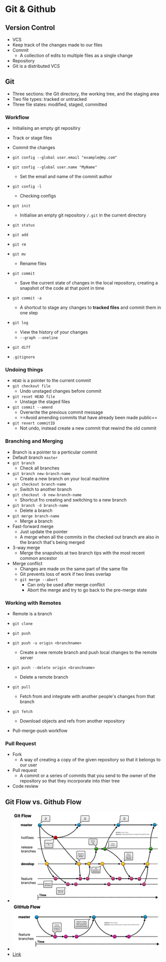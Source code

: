 # Git & Github

## Version Control

* VCS
* Keep track of the changes made to our files
* Commit
  * A collection of edits to multiple files as a single change
* Repository
* Git is a distributed VCS

## Git

* Three sections: the Git directory, the working tree, and the staging area
* Two file types: tracked or untracked
* Three file states: modified, staged, committed

### Workflow

* Initialising an empty git repositiry
* Track or stage files
* Commit the changes
* `git config --global user.email "example@my.com"`
* `git config --global user.name "MyName"`
  * Set the email and name of the commit author
* `git config -l`
  * Checking configs
* `git init`
  * Initialise an empty git repository `/.git` in the current directory
* `git status`
* `git add`
* `git rm`
* `git mv`
  * Rename files
* `git commit`
  * Save the current state of changes in the local repository, creating a snapshot of the code at that point in time

* `git commit -a`
  * A shortcut to stage any changes to **tracked files** and commit them in one step
* `git log`
  * View the history of your changes
  * `--graph --oneline`
* `git diff`
* `.gitignore`

### Undoing things

* `HEAD` is a pointer to the current commit
* `git checkout file`
  * Undo unstaged changes before commit
* `git reset HEAD file`
  * Unstage the staged files
* `git commit --amend`
  * Overwrite the previous commit message
  * ==Avoid amending commits that have already been made public==
* `git revert commitID`
  * Not undo, instead create a new commit that rewind the old commit

### Branching and Merging

* Branch is a pointer to a perticular commit
* Default branch `master`
* `git branch`
  * Check all branches
* `git branch new-branch-name`
  * Create a new branch on your local machine
* `git checkout branch-name`
  * Switch to another branch
* `git checkout -b new-branch-name`
  * Shortcut fro creating and switching to a new branch
* `git branch -d branch-name`
  * Delete a branch
* `git merge branch-name`
  * Merge a branch
* Fast-forward merge
  * Just update the pointer
  * A merge when all the commits in the checked out branch are also in the branch that's being merged
* 3-way merge
  * Merge the snapshots at two branch tips with the most recent common ancestor
* Merge conflict
  * Changes are made on the same part of the same file
  * Git prevents loss of work if two lines overlap
  * `git merge --abort`
    * Can only be used after merge conflict
    * Abort the merge and try to go back to the pre-merge state

### Working with Remotes

* Remote is a branch
* `git clone`
* `git push`
* `git push -u origin <branchname>`
  * Create a new remote branch and push local changes to the remote server

* `git push --delete origin <branchname>`
  * Delete a remote branch

* `git pull`
  * Fetch from and integrate with another people's changes from that branch
* `git fetch`
  * Download objects and refs from another repository
* Pull-merge-push workflow

### Pull Request

* Fork
  * A way of creating a copy of the given repository so that it belongs to our user
* Pull request
  * A commit or a series of commits that you send to the owner of the repository so that they incorporate into thier tree
* Code review

## Git Flow vs. Github Flow

* ![git_flow](img/git_flow.png)
* ![git_flow](img/github_flow.png)
* [Link](https://www.alexhyett.com/git-flow-github-flow/)
